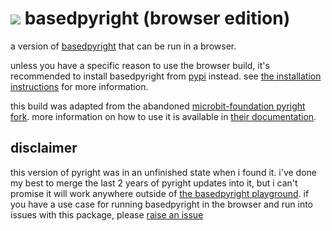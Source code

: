 <h1><img src="https://docs.basedpyright.com/latest/img/readme_logo.png"> basedpyright (browser edition)</h1>

a version of [basedpyright](https://docs.basedpyright.com) that can be run in a browser.

unless you have a specific reason to use the browser build, it's recommended to install basedpyright from [pypi](https://pypi.org/project/basedpyright/) instead. see [the installation instructions](https://docs.basedpyright.com/installation/command-line-and-language-server/) for more information.

this build was adapted from the abandoned [microbit-foundation pyright fork](https://github.com/microbit-foundation). more information on how to use it is available in [their documentation](https://github.com/microbit-foundation/pyright/blob/microbit/THIS_FORK.md).

## disclaimer

this version of pyright was in an unfinished state when i found it. i've done my best to merge the last 2 years of pyright updates into it, but i can't promise it will work anywhere outside of [the basedpyright playground](https://basedpyright.com). if you have a use case for running basedpyright in the browser and run into issues with this package, please [raise an issue](https://github.com/DetachHead/basedpyright/issues/new)

